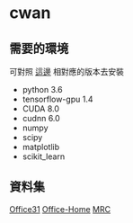 # cwan

## 需要的環境

可對照 [這邊](https://tensorflow.google.cn/install/source_windows?hl=en#gpu) 相對應的版本去安裝
* python 3.6
* tensorflow-gpu 1.4
* CUDA 8.0
* cudnn 6.0
* numpy
* scipy
* matplotlib
* scikit_learn

## 資料集
   [Office31](https://mega.nz/file/LVYXWIwB#ARqgGMiCjZeTozG9PZ1Kdnqu7o04fvbWy9dhTucpZdU)
   [Office-Home](https://mega.nz/file/vUZWmJTa#wQESMHy-Q98pJrkY_BPR9YoJ3_-xZRD9HDsF8m9LXoI)
   [MRC](https://mega.nz/file/LQJk0BzZ#rOuzmUsITRBnDFXQTrQgKTSQJwUCzfeRfPJstSagFV8)
